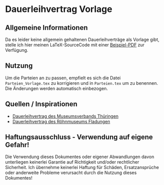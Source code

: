 # Dauerleihvertrag Vorlage

## Allgemeine Informationen
Da es leider keine allgemein gehaltenen Dauerleihverträge als Vorlage gibt, stelle ich hier meinen LaTeX-SourceCode mit einer [Beispiel-PDF](https://github.com/PedPEx/Dauerleihvertrag-Vorlage/blob/master/Dauerleihvertrag_Beispiel.pdf) zur Verfügung. 

## Nutzung
Um die Parteien an zu passen, empfielt es sich die Datei `Parteien_Vorlage.tex` zu korrigieren und in `Parteien.tex` um zu benennen. Die Änderungen werden automatisch einbezogen.

## Quellen / Inspirationen
- [Dauerleihvertrag des Museumsverbands Thüringen](https://museumsverband-thueringen.de/wp-content/uploads/2021/11/Muster-Dauerleihvertrag.rtf)
- [Dauerleihvertrag des Röhnmuseums Fladungen](http://www.rhoenmuseum.mydcpro.de/fileServer/RHOENMUSEUM/1098/17292/Dauerleihvertrag_Rhoenmuseum.pdf)

## Haftungsausschluss - Verwendung auf eigene Gefahr!
Die Verwendung dieses Dokumentes oder eigener Abwandlungen davon unterliegen keinerlei Garantie auf Richtigkeit und/oder rechtlicher Sicherheit. Ich übernehme keinerlei Haftung für Schäden, Ersatzansprüche oder anderweite Probleme verursacht durch die Nutzung dieses Dokumentes!
